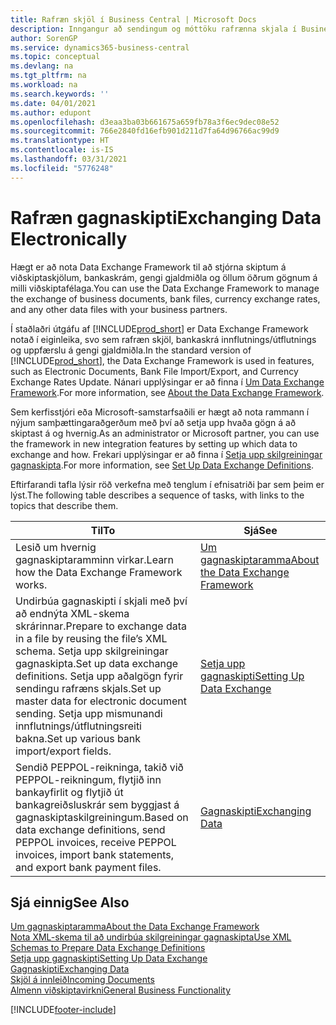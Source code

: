 ```yaml
---
title: Rafræn skjöl í Business Central | Microsoft Docs
description: Inngangur að sendingum og móttöku rafrænna skjala í Business Central.
author: SorenGP
ms.service: dynamics365-business-central
ms.topic: conceptual
ms.devlang: na
ms.tgt_pltfrm: na
ms.workload: na
ms.search.keywords: ''
ms.date: 04/01/2021
ms.author: edupont
ms.openlocfilehash: d3eaa3ba03b661675a659fb78a3f6ec9dec08e52
ms.sourcegitcommit: 766e2840fd16efb901d211d7fa64d96766ac99d9
ms.translationtype: HT
ms.contentlocale: is-IS
ms.lasthandoff: 03/31/2021
ms.locfileid: "5776248"
---
```

# <a name="exchanging-data-electronically"></a><span data-ttu-id="16999-103">Rafræn gagnaskipti</span><span class="sxs-lookup"><span data-stu-id="16999-103">Exchanging Data Electronically</span></span>
<span data-ttu-id="16999-104">Hægt er að nota Data Exchange Framework til að stjórna skiptum á viðskiptaskjölum, bankaskrám, gengi gjaldmiðla og öllum öðrum gögnum á milli viðskiptafélaga.</span><span class="sxs-lookup"><span data-stu-id="16999-104">You can use the Data Exchange Framework to manage the exchange of business documents, bank files, currency exchange rates, and any other data files with your business partners.</span></span>

<span data-ttu-id="16999-105">Í staðlaðri útgáfu af [!INCLUDE[prod_short](includes/prod_short.md)] er Data Exchange Framework notað í eiginleika, svo sem rafræn skjöl, bankaskrá innflutnings/útflutnings og uppfærslu á gengi gjaldmiðla.</span><span class="sxs-lookup"><span data-stu-id="16999-105">In the standard version of [!INCLUDE[prod_short](includes/prod_short.md)], the Data Exchange Framework is used in features, such as Electronic Documents, Bank File Import/Export, and Currency Exchange Rates Update.</span></span> <span data-ttu-id="16999-106">Nánari upplýsingar er að finna í [Um Data Exchange Framework](across-about-the-data-exchange-framework.md).</span><span class="sxs-lookup"><span data-stu-id="16999-106">For more information, see [About the Data Exchange Framework](across-about-the-data-exchange-framework.md).</span></span>

<span data-ttu-id="16999-107">Sem kerfisstjóri eða Microsoft-samstarfsaðili er hægt að nota rammann í nýjum samþættingaraðgerðum með því að setja upp hvaða gögn á að skiptast á og hvernig.</span><span class="sxs-lookup"><span data-stu-id="16999-107">As an administrator or Microsoft partner, you can use the framework in new integration features by setting up which data to exchange and how.</span></span> <span data-ttu-id="16999-108">Frekari upplýsingar er að finna í [Setja upp skilgreiningar gagnaskipta](across-how-to-set-up-data-exchange-definitions.md).</span><span class="sxs-lookup"><span data-stu-id="16999-108">For more information, see [Set Up Data Exchange Definitions](across-how-to-set-up-data-exchange-definitions.md).</span></span>

<span data-ttu-id="16999-109">Eftirfarandi tafla lýsir röð verkefna með tenglum í efnisatriði þar sem þeim er lýst.</span><span class="sxs-lookup"><span data-stu-id="16999-109">The following table describes a sequence of tasks, with links to the topics that describe them.</span></span>  

|<span data-ttu-id="16999-110">Til</span><span class="sxs-lookup"><span data-stu-id="16999-110">To</span></span>|<span data-ttu-id="16999-111">Sjá</span><span class="sxs-lookup"><span data-stu-id="16999-111">See</span></span>|  
|--------|---------|  
|<span data-ttu-id="16999-112">Lesið um hvernig gagnaskiptaramminn virkar.</span><span class="sxs-lookup"><span data-stu-id="16999-112">Learn how the Data Exchange Framework works.</span></span>|[<span data-ttu-id="16999-113">Um gagnaskiptaramma</span><span class="sxs-lookup"><span data-stu-id="16999-113">About the Data Exchange Framework</span></span>](across-about-the-data-exchange-framework.md)|  
|<span data-ttu-id="16999-114">Undirbúa gagnaskipti í skjali með því að endnýta XML-skema skrárinnar.</span><span class="sxs-lookup"><span data-stu-id="16999-114">Prepare to exchange data in a file by reusing the file’s XML schema.</span></span> <span data-ttu-id="16999-115">Setja upp skilgreiningar gagnaskipta.</span><span class="sxs-lookup"><span data-stu-id="16999-115">Set up data exchange definitions.</span></span> <span data-ttu-id="16999-116">Setja upp aðalgögn fyrir sendingu rafræns skjals.</span><span class="sxs-lookup"><span data-stu-id="16999-116">Set up master data for electronic document sending.</span></span> <span data-ttu-id="16999-117">Setja upp mismunandi innflutnings/útflutningsreiti bakna.</span><span class="sxs-lookup"><span data-stu-id="16999-117">Set up various bank import/export fields.</span></span>|[<span data-ttu-id="16999-118">Setja upp gagnaskipti</span><span class="sxs-lookup"><span data-stu-id="16999-118">Setting Up Data Exchange</span></span>](across-set-up-data-exchange.md)|  
|<span data-ttu-id="16999-119">Sendið PEPPOL-reikninga, takið við PEPPOL-reikningum, flytjið inn bankayfirlit og flytjið út bankagreiðsluskrár sem byggjast á gagnaskiptaskilgreiningum.</span><span class="sxs-lookup"><span data-stu-id="16999-119">Based on data exchange definitions, send PEPPOL invoices, receive PEPPOL invoices, import bank statements, and export bank payment files.</span></span>|[<span data-ttu-id="16999-120">Gagnaskipti</span><span class="sxs-lookup"><span data-stu-id="16999-120">Exchanging Data</span></span>](across-exchange-data.md)|  

## <a name="see-also"></a><span data-ttu-id="16999-121">Sjá einnig</span><span class="sxs-lookup"><span data-stu-id="16999-121">See Also</span></span>  
[<span data-ttu-id="16999-122">Um gagnaskiptaramma</span><span class="sxs-lookup"><span data-stu-id="16999-122">About the Data Exchange Framework</span></span>](across-about-the-data-exchange-framework.md)  
[<span data-ttu-id="16999-123">Nota XML-skema til að undirbúa skilgreiningar gagnaskipta</span><span class="sxs-lookup"><span data-stu-id="16999-123">Use XML Schemas to Prepare Data Exchange Definitions</span></span>](across-how-to-use-xml-schemas-to-prepare-data-exchange-definitions.md)  
[<span data-ttu-id="16999-124">Setja upp gagnaskipti</span><span class="sxs-lookup"><span data-stu-id="16999-124">Setting Up Data Exchange</span></span>](across-set-up-data-exchange.md)  
[<span data-ttu-id="16999-125">Gagnaskipti</span><span class="sxs-lookup"><span data-stu-id="16999-125">Exchanging Data</span></span>](across-exchange-data.md)  
[<span data-ttu-id="16999-126">Skjöl á innleið</span><span class="sxs-lookup"><span data-stu-id="16999-126">Incoming Documents</span></span>](across-income-documents.md)  
[<span data-ttu-id="16999-127">Almenn viðskiptavirkni</span><span class="sxs-lookup"><span data-stu-id="16999-127">General Business Functionality</span></span>](ui-across-business-areas.md)


[!INCLUDE[footer-include](includes/footer-banner.md)]